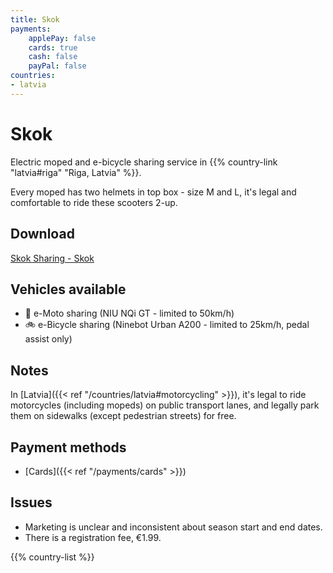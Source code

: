 ```yaml
---
title: Skok
payments:
    applePay: false
    cards: true
    cash: false
    payPal: false
countries:
- latvia
---
```


# Skok
Electric moped and e-bicycle sharing service in {{% country-link "latvia#riga" "Riga, Latvia" %}}.

Every moped has two helmets in top box - size M and L, it's legal and comfortable to ride these scooters 2-up.

## Download
[Skok Sharing - Skok](https://skoksharing.com/) 

## Vehicles available
- 🛵 e-Moto sharing (NIU NQi GT - limited to 50km/h)
- 🚲 e-Bicycle sharing (Ninebot Urban A200 - limited to 25km/h, pedal assist only)

## Notes
In [Latvia]({{< ref "/countries/latvia#motorcycling" >}}), it's legal to ride motorcycles (including mopeds) on public transport lanes, and legally park them on sidewalks (except pedestrian streets) for free.

## Payment methods
- [Cards]({{< ref "/payments/cards" >}})

## Issues
- Marketing is unclear and inconsistent about season start and end dates.
- There is a registration fee, €1.99.

{{% country-list %}}
